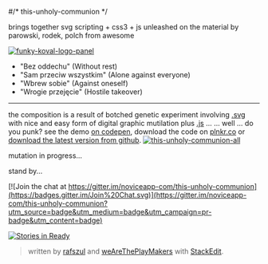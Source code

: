 #/* this-unholy-communion */

brings together svg scripting + css3 + js unleashed on the material by parowski, rodek, polch from awesome

[![funky-koval-logo-panel](https://s3-us-west-2.amazonaws.com/s.cdpn.io/73058/funky-koval-logo-03_cleaned.svg)](http://en.wikipedia.org/wiki/Funky_Koval)

- "Bez oddechu" (Without rest)
- "Sam przeciw wszystkim" (Alone against everyone)
- "Wbrew sobie" (Against oneself)
- "Wrogie przejęcie" (Hostile takeover)

---

the composition is a result of botched genetic experiment involving [.svg](http://www.w3schools.com/svg/default.asp) with nice and easy form of digital graphic mutilation plus [.js](http://www.w3schools.com/js/)  ...
... well ... do you punk?
see the demo [on codepen](http://codepen.io/rafszul/full/EawzWN), download the code on [plnkr.co](http://embed.plnkr.co/leY8hS/preview) or [download the latest version from github](https://github.com/noviceapp-com/this-unholy-communion/).
[![this-unholy-communion-all](https://s3-us-west-2.amazonaws.com/s.cdpn.io/73058/init-comp-003-01-all-01_cleaned-defs.svg)](https://github.com/noviceapp-com/this-unholy-communion)


mutation in progress...

stand by...

[![Join the chat at https://gitter.im/noviceapp-com/this-unholy-communion](https://badges.gitter.im/Join%20Chat.svg)](https://gitter.im/noviceapp-com/this-unholy-communion?utm_source=badge&utm_medium=badge&utm_campaign=pr-badge&utm_content=badge)

[![Stories in Ready](https://badge.waffle.io/noviceapp-com/this-unholy-communion.svg?label=ready&title=Ready)](http://waffle.io/noviceapp-com/this-unholy-communion)


> written by [rafszul](https://github.com/rafszul) and [weAreThePlayMakers](http://wearetheplaymakers.com/) with [StackEdit](https://stackedit.io/).

